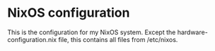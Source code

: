 # NixOS configuration

This is the configuration for my NixOS system. Except the hardware-configuration.nix file, this
contains all files from /etc/nixos.
